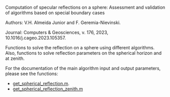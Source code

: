 Computation of specular reflections on a sphere: 
Assessment and validation of algorithms based on special boundary cases

Authors: V.H. Almeida Junior and F. Geremia-Nievinski.

Journal: Computers & Geosciences, v. 176, 2023, 10.1016/j.cageo.2023.105357.


Functions to solve the reflection on a sphere using different algorithms.
Also, functions to solve reflection parameters on the spherical horizon and at zenith. 

For the documentation of the main algorithm input and output parameters, 
please see the functions:
- [get_spherical_reflection.m](get_spherical_reflection.m).
- [get_spherical_reflection_zenith.m](geo-alhazen-aux/get_spherical_reflection_zenith.m)
